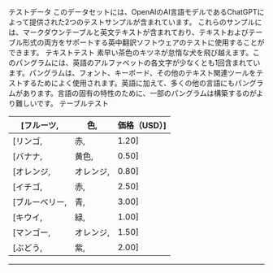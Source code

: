 テストデータ
このデータセットには、OpenAIのAI言語モデルであるChatGPTによって提供された2つのテストサンプルが含まれています。
これらのサンプルには、マークダウンテーブルと英文テキストが含まれており、テキストおよびテーブル形式の両方をサポートする英中翻訳ソフトウェアのテストに使用することができます。
テキストテスト
素早い茶色のキツネが怠惰な犬を飛び越えます。このパングラムには、英語のアルファベットの各文字が少なくとも1回含まれています。パングラムは、フォント、キーボード、その他のテキスト関連ツールをテストするためによく使用されます。英語に加えて、多くの他の言語にもパングラムがあります。言語の固有の特性のために、一部のパングラムは構築するのがより難しいです。
テーブルテスト

| [フルーツ, | 色, | 価格（USD）] |
| --- | --- | --- |
| [リンゴ, | 赤, | 1.20] |
| [バナナ, | 黄色, | 0.50] |
| [オレンジ, | オレンジ, | 0.80] |
| [イチゴ, | 赤, | 2.50] |
| [ブルーベリー, | 青, | 3.00] |
| [キウイ, | 緑, | 1.00] |
| [マンゴー, | オレンジ, | 1.50] |
| [ぶどう, | 紫, | 2.00] |

---

